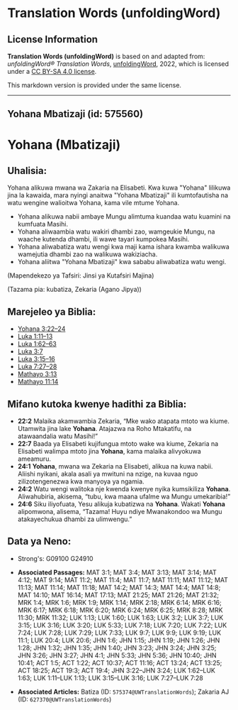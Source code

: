 # Translation Words (unfoldingWord)

## License Information

**Translation Words (unfoldingWord)** is based on and adapted from: _unfoldingWord® Translation Words_, [unfoldingWord](https://unfoldingword.org/utw), 2022, which is licensed under a [CC BY-SA 4.0 license](https://creativecommons.org/licenses/by-sa/4.0/legalcode.en).

This markdown version is provided under the same license.



--------------------------------

## Yohana Mbatizaji (id: 575560)

Yohana (Mbatizaji)
==================

Uhalisia:
---------

Yohana alikuwa mwana wa Zakaria na Elisabeti. Kwa kuwa "Yohana" lilikuwa jina la kawaida, mara nyingi anaitwa "Yohana Mbatizaji" ili kumtofautisha na watu wengine walioitwa Yohana, kama vile mtume Yohana.

* Yohana alikuwa nabii ambaye Mungu alimtuma kuandaa watu kuamini na kumfuata Masihi.
* Yohana aliwaambia watu wakiri dhambi zao, wamgeukie Mungu, na waache kutenda dhambi, ili wawe tayari kumpokea Masihi.
* Yohana aliwabatiza watu wengi kwa maji kama ishara kwamba walikuwa wamejutia dhambi zao na walikuwa wakiziacha.
* Yohana aliitwa "Yohana Mbatizaji" kwa sababu aliwabatiza watu wengi.

(Mapendekezo ya Tafsiri: Jinsi ya Kutafsiri Majina)

(Tazama pia: kubatiza, Zekaria (Agano Jipya))

Marejeleo ya Biblia:
--------------------

* [Yohana 3:22–24](https://ref.ly/John3:22-John3:24)
* [Luka 1:11–13](https://ref.ly/Luke1:11-Luke1:13)
* [Luka 1:62–63](https://ref.ly/Luke1:62-Luke1:63)
* [Luka 3:7](https://ref.ly/Luke3:7)
* [Luka 3:15–16](https://ref.ly/Luke3:15-Luke3:16)
* [Luka 7:27–28](https://ref.ly/Luke7:27-Luke7:28)
* [Mathayo 3:13](https://ref.ly/Matt3:13)
* [Mathayo 11:14](https://ref.ly/Matt11:14)

Mifano kutoka kwenye hadithi za Biblia:
---------------------------------------

* **22:2** Malaika akamwambia Zekaria, “Mke wako atapata mtoto wa kiume. Utamwita jina lake **Yohana**. Atajazwa na Roho Mtakatifu, na atawaandalia watu Masihi!”
* **22:7** Baada ya Elisabeti kujifungua mtoto wake wa kiume, Zekaria na Elisabeti walimpa mtoto jina **Yohana**, kama malaika alivyokuwa ameamuru.
* **24:1** **Yohana**, mwana wa Zekaria na Elisabeti, alikua na kuwa nabii. Aliishi nyikani, akala asali ya mwituni na nzige, na kuvaa nguo zilizotengenezwa kwa manyoya ya ngamia.
* **24:2** Watu wengi walitoka nje kwenda kwenye nyika kumsikiliza **Yohana**. Aliwahubiria, akisema, “tubu, kwa maana ufalme wa Mungu umekaribia!”
* **24:6** Siku iliyofuata, Yesu alikuja kubatizwa na **Yohana**. Wakati **Yohana** alipomwona, alisema, “Tazama! Huyu ndiye Mwanakondoo wa Mungu atakayechukua dhambi za ulimwengu.”

Data ya Neno:
-------------

* Strong's: G09100 G24910

* **Associated Passages:** MAT 3:1; MAT 3:4; MAT 3:13; MAT 3:14; MAT 4:12; MAT 9:14; MAT 11:2; MAT 11:4; MAT 11:7; MAT 11:11; MAT 11:12; MAT 11:13; MAT 11:14; MAT 11:18; MAT 14:2; MAT 14:3; MAT 14:4; MAT 14:8; MAT 14:10; MAT 16:14; MAT 17:13; MAT 21:25; MAT 21:26; MAT 21:32; MRK 1:4; MRK 1:6; MRK 1:9; MRK 1:14; MRK 2:18; MRK 6:14; MRK 6:16; MRK 6:17; MRK 6:18; MRK 6:20; MRK 6:24; MRK 6:25; MRK 8:28; MRK 11:30; MRK 11:32; LUK 1:13; LUK 1:60; LUK 1:63; LUK 3:2; LUK 3:7; LUK 3:15; LUK 3:16; LUK 3:20; LUK 5:33; LUK 7:18; LUK 7:20; LUK 7:22; LUK 7:24; LUK 7:28; LUK 7:29; LUK 7:33; LUK 9:7; LUK 9:9; LUK 9:19; LUK 11:1; LUK 20:4; LUK 20:6; JHN 1:6; JHN 1:15; JHN 1:19; JHN 1:26; JHN 1:28; JHN 1:32; JHN 1:35; JHN 1:40; JHN 3:23; JHN 3:24; JHN 3:25; JHN 3:26; JHN 3:27; JHN 4:1; JHN 5:33; JHN 5:36; JHN 10:40; JHN 10:41; ACT 1:5; ACT 1:22; ACT 10:37; ACT 11:16; ACT 13:24; ACT 13:25; ACT 18:25; ACT 19:3; ACT 19:4; JHN 3:22–JHN 3:24; LUK 1:62–LUK 1:63; LUK 1:11–LUK 1:13; LUK 3:15–LUK 3:16; LUK 7:27–LUK 7:28
* **Associated Articles:** Batiza (ID: `575374@UWTranslationWords`); Zakaria AJ (ID: `627370@UWTranslationWords`)

